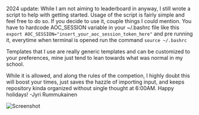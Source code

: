 2024 update:
While I am not aiming to leaderboard in anyway, I still wrote a script to help with getting started. Usage of the script is fairly simple and feel free to do so.
If you decide to use it, couple things I could mention.
You have to hardcode AOC_SESSION variable in your ~/.bashrc file like this 
``` export AOC_SESSION="insert_your_aoc_session_token_here" ```
and pre running it, everytime when terminal is opened run the command
``` source ~/.bashrc ```

Templates that I use are really generic templates and can be customized to your preferences, mine just tend to lean towards what was normal in my school.

While it is allowed, and along the rules of the competion, I highly doubt this will boost your times, just saves the hazzle of importing input, and keeps repository kinda organized without single thought at 6:00AM.
Happy holidays! -Jyri Rummukainen

![Screenshot](2023/misc/Scrnsht.png)
